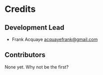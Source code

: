 # Credits

## Development Lead

* Frank Acquaye <acquayefrank@gmail.com>

## Contributors

None yet. Why not be the first?
